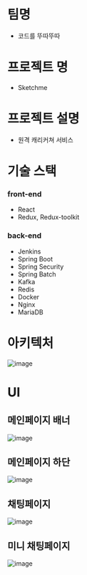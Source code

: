 # 팀명
- 코드를 뚜따뚜따

# 프로젝트 명
- Sketchme

# 프로젝트 설명
- 원격 캐리커쳐 서비스

# 기술 스택
### front-end
- React
- Redux, Redux-toolkit

### back-end
- Jenkins
- Spring Boot
- Spring Security
- Spring Batch
- Kafka
- Redis
- Docker
- Nginx
- MariaDB


# 아키텍처
![image](https://github.com/qudtjs0753/sketchme/assets/39519869/e7b2c89d-3517-437b-bab2-2936941edc64)


# UI
## 메인페이지 배너
![image](https://github.com/qudtjs0753/sketchme/assets/39519869/2ba99eb9-3236-4407-b067-f7e7c87f3d32)
## 메인페이지 하단 
![image](https://github.com/qudtjs0753/sketchme/assets/39519869/7925bcd8-1027-4aad-b18e-1c4755287dbe)
## 채팅페이지 
![image](https://github.com/qudtjs0753/sketchme/assets/39519869/4ad8c71b-19b8-4a3a-b477-56b3637f4ebe)
## 미니 채팅페이지
![image](https://github.com/qudtjs0753/sketchme/assets/39519869/6a050186-69fd-40c4-b828-c00ed5decff2)
